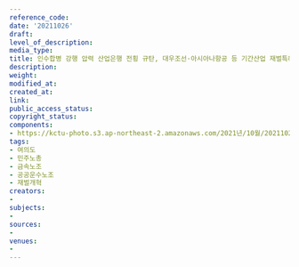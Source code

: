 ```yaml
---
reference_code: 
date: '20211026'
draft: 
level_of_description: 
media_type: 
title: 인수합병 강행 압력 산업은행 전횡 규탄, 대우조선·아시아나항공 등 기간산업 재벌특혜매각 철회 촉구 기자회견
description: 
weight: 
modified_at: 
created_at: 
link: 
public_access_status: 
copyright_status: 
components:
- https://kctu-photo.s3.ap-northeast-2.amazonaws.com/2021년/10월/20211026-인수합병+강행+압력+산업은행+전횡+규탄,+대우조선·아시아나항공+등+기간산업+재벌특혜매각+철회+촉구+기자회견_여의도_민주노총_금속노조_공공운수노조_재벌개혁/_1D20009.jpg
tags:
- 여의도
- 민주노총
- 금속노조
- 공공운수노조
- 재벌개혁
creators:
- 
subjects:
- 
sources:
- 
venues:
- 
---
```

